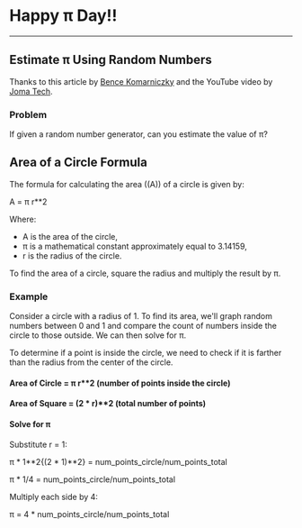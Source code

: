 
# Happy π Day!!

---
## Estimate π Using Random Numbers

Thanks to this article by [Bence Komarniczky](https://towardsdatascience.com/estimate-pi-using-random-numbers-8b13a7e8c791) and the YouTube video by [Joma Tech](https://www.youtube.com/watch?v=pvimAM_SLic).

### Problem

If given a random number generator, can you estimate the value of π?

## Area of a Circle Formula

The formula for calculating the area (\(A\)) of a circle is given by:

 A = π  r**2

Where:
- A is the area of the circle,
- π is a mathematical constant approximately equal to 3.14159,
- r is the radius of the circle.

To find the area of a circle, square the radius and multiply the result by π.

### Example

Consider a circle with a radius of 1. To find its area, we'll graph random numbers between 0 and 1 and compare the count of numbers inside the circle to those outside. We can then solve for π.

To determine if a point is inside the circle, we need to check if it is farther than the radius from the center of the circle.

#### Area of Circle = π  r**2  (number of points inside the circle)
#### Area of Square =  (2 * r)**2  (total number of points)

#### Solve for π
Substitute r = 1:

 π * 1**2{(2 * 1)**2} = num_points_circle/num_points_total

 π * 1/4 = num_points_circle/num_points_total

Multiply each side by 4:

π = 4 * num_points_circle/num_points_total